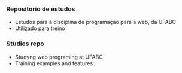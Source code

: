 ### Repositorio de estudos
 - Estudos para a disciplina de programação para a web, da UFABC
 - Utilizado para treino

### Studies repo
- Studyng web programing at UFABC
- Training examples and features

